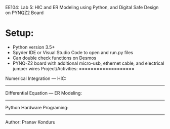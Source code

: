 EE104: Lab 5: HIC and ER Modeling using Python, and Digital Safe Design on PYNQZ2 Board

Setup:
=====
  - Python version 3.5+
  - Spyder IDE or Visual Studio Code to open and run.py files
  - Can double check functions on Desmos
  - PYNQ-Z2 board with additional micro-usb, ethernet cable, and electrical jumper wires 
Project/Activities:
===================

Numerical Integration — HIC:
****************************

Differential Equation — ER Modeling:
******************************************

Python Hardware Programing:
**********************************
 
Author: Pranav Konduru

